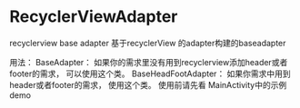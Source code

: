 # RecyclerViewAdapter
recyclerview base adapter
基于recyclerView 的adapter构建的baseadapter

用法：
BaseAdapter： 如果你的需求里没有用到recyclerview添加header或者footer的需求， 可以使用这个类。
BaseHeadFootAdapter： 如果你需求中用到header或者footer的需求， 使用这个类。
使用前请先看 MainActivity中的示例demo











